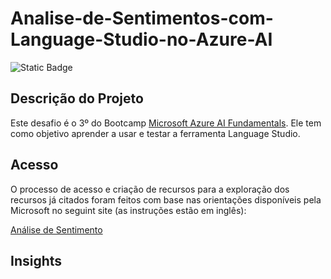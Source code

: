 # Analise-de-Sentimentos-com-Language-Studio-no-Azure-AI

![Static Badge](https://img.shields.io/badge/Status_Projeto:-Concluído_(11/Abr/2024)-green)

## Descrição do Projeto

Este desafio é o 3º do Bootcamp [Microsoft Azure AI Fundamentals](https://web.dio.me/track/microsoft-azure-ai-fundamentals). Ele tem como objetivo aprender a usar e testar a ferramenta Language Studio.

## Acesso

O processo de acesso e criação de recursos para a exploração dos recursos já citados foram feitos com base nas orientações disponíveis pela Microsoft no seguint site (as instruções estão em inglês):

[Análise de Sentimento](https://microsoftlearning.github.io/mslearn-ai-fundamentals/Instructions/Labs/06-text-analysis.html)

## Insights

